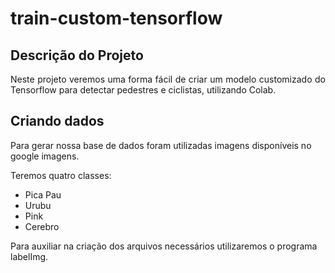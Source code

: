 # train-custom-tensorflow

## Descrição do Projeto
<p align="justify"> Neste projeto veremos uma forma fácil de criar um modelo customizado do Tensorflow para detectar pedestres e ciclistas, utilizando Colab. </p>

Criando dados
----------
Para gerar nossa base de dados foram utilizadas imagens disponíveis no google imagens.

Teremos quatro classes:
  - Pica Pau
  - Urubu
  - Pink
  - Cerebro
  
Para auxiliar na criação dos arquivos necessários utilizaremos o programa labelImg.



